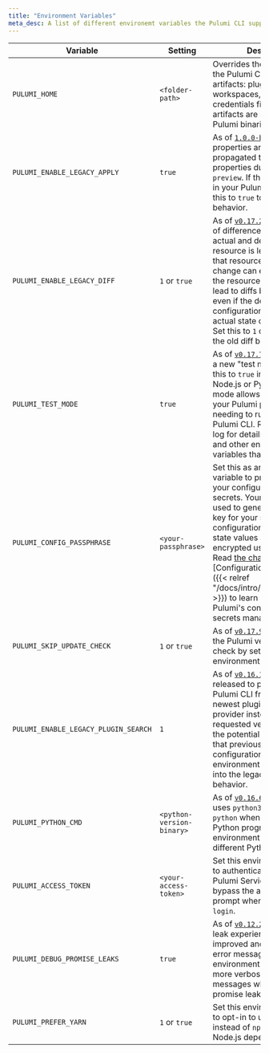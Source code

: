 ```yaml
---
title: "Environment Variables"
meta_desc: A list of different environemt variables the Pulumi CLI supports.
---
```


| Variable | Setting | Description |
|----------|---------|-------------|
| `PULUMI_HOME` | `<folder-path>` | Overrides the folder where the Pulumi CLI stores its artifacts: plugins, workspaces, templates, and credentials file. By default, artifacts are stored next to Pulumi binaries in `~/.pulumi`. |
| `PULUMI_ENABLE_LEGACY_APPLY` | `true`| As of [`1.0.0-beta1`](https://github.com/pulumi/pulumi/blob/master/CHANGELOG.md#100-beta1-2019-08-13), input properties are no longer propagated to missing output properties during a `pulumi preview`. If this causes issues in your Pulumi program, set this to `true` to enable the old behavior. |
| `PULUMI_ENABLE_LEGACY_DIFF` | `1` or `true` | As of [`v0.17.23`](https://github.com/pulumi/pulumi/blob/master/CHANGELOG.md#01723-2019-07-16), the detection of differences between the actual and desired state of a resource is left entirely up to that resource's provider. This change can expose bugs in the resource providers that lead to diffs being present even if the desired configuration matches the actual state of the resource. Set this to `1` or `true` to enable the old diff behavior. |
| `PULUMI_TEST_MODE` | `true` | As of [`v0.17.7`](https://github.com/pulumi/pulumi/blob/master/CHANGELOG.md#0177-2019-04-17), you can enable a new "test mode" by setting this to `true` in either the Node.js or Python SDK. This mode allows you to unit test your Pulumi programs without needing to run them using the Pulumi CLI. Read the change log for details on limitations and other environment variables that must be set. |
| `PULUMI_CONFIG_PASSPHRASE` | `<your-passphrase>` | Set this as an environment variable to protect and unlock your configuration values and secrets. Your passphrase is used to generate a unique key for your stack, and configuration and encrypted state values are then encrypted using `AES-256-GCM`. Read [the change log](https://github.com/pulumi/pulumi/blob/master/CHANGELOG.md#secrets-and-pluggable-encryption) and [Configuration and Secrets]({{< relref "/docs/intro/concepts/config" >}}) to learn more about Pulumi's configuration and secrets management system. |
| `PULUMI_SKIP_UPDATE_CHECK` | `1` or `true` | As of [`v0.17.9`](https://github.com/pulumi/pulumi/blob/master/CHANGELOG.md#0179-2019-04-30), you may skip the Pulumi version update check by setting this environment variable. |
| `PULUMI_ENABLE_LEGACY_PLUGIN_SEARCH` | `1` | As of [`v0.16.18`](https://github.com/pulumi/pulumi/blob/master/CHANGELOG.md#01618-2019-03-01), a fix has been released to prevent the Pulumi CLI from loading the newest plugin for a resource provider instead of the requested version. This has the potential to disrupt users that previously had working configurations. Set this environment variable to opt into the legacy plugin load behavior. |
| `PULUMI_PYTHON_CMD` | `<python-version-binary>` | As of [`v0.16.6`](https://github.com/pulumi/pulumi/blob/master/CHANGELOG.md#0166-2018-11-28), the Pulumi CLI uses `python3` instead of `python` when running a Python program. Set this environment variable to run a different Python binary. |
| `PULUMI_ACCESS_TOKEN` | `<your-access-token>` | Set this environment variable to authenticate into the Pulumi Service backend and bypass the access token prompt when running `pulumi login`. |
| `PULUMI_DEBUG_PROMISE_LEAKS` | `true` | As of [`v0.12.2`](https://github.com/pulumi/pulumi/blob/master/CHANGELOG.md#0166-2018-11-28), the promise leak experience has been improved and shows a simple error message. Set this environment variable to get more verbose error messages when debugging promise leaks. |
| `PULUMI_PREFER_YARN` | `1` or `true` | Set this environment variable to opt-in to using `yarn` instead of `npm` for installing Node.js dependencies. |
